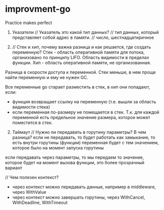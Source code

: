 # improvment-go
Practice makes perfect

1. Указатели
   // Указатель это какой тип данных?
   // тип данных, который представляет собой адрес в памяти.
   // число, шестнадцатиричное

2. // Стек и хип, почему важна разница и как решается, где создать переменную?
Стек - область оперативной памяти для потока, организовано по принципу LIFO. Область видимости в пределах функции.
Хип - область оперативной памяти, не организованная.

Разница в скорости доступа к переменной. 
Стек меньше, в нем проще найти переменную и ему не нужен GC.

Все переменные go старает разместить в стек, 
в хип они попадают, если:
- функция возвращает ссылку на переменную (т.е. вышли за область видимости стека) 
- если переменная по-размеру не помещается в стек. 
Т.к. для каждой переменной есть предельное значение размера, которое может поместится в стек.

2. Таймаут
// Нужно ли передавать в горутину параметры? В чем разница?
если не передавать, то будет работать как замыкание, 
то есть внутри горутины (функции) переменная будет с тем значением, которое было на момент запуска горутины

если передавать через параметры, то мы передаем то значение, которое будет на момент вызова функции,
это более прозрачный вариант

// Чем полезен контекст?
- через контекст можно передавать данные, например в middleware, через WithValue
- через контекст можно завершать горутины, через WithCancel, WithDeadline, WithTimeout
